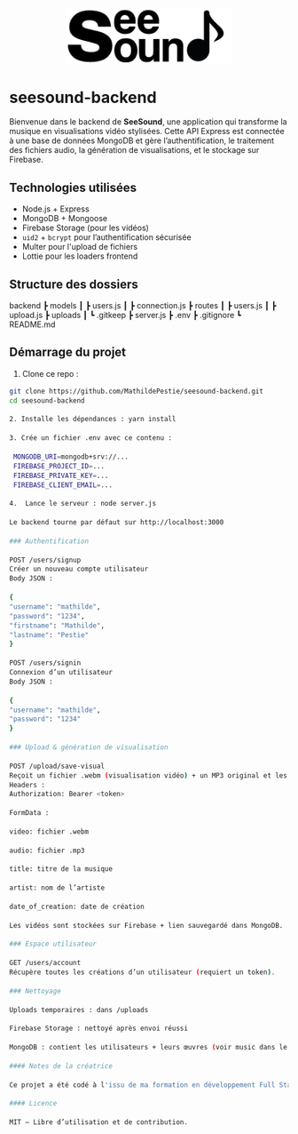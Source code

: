 <p align="center">
  <img src="https://github.com/MathildePestie/seesound-frontend/blob/main/public/images/logo_Seesound_noir.png?raw=true" alt="SeeSound Logo" width="300"/>
</p>

# seesound-backend

Bienvenue dans le backend de **SeeSound**, une application qui transforme la musique en visualisations vidéo stylisées. Cette API Express est connectée à une base de données MongoDB et gère l’authentification, le traitement des fichiers audio, la génération de visualisations, et le stockage sur Firebase.

## Technologies utilisées

- Node.js + Express
- MongoDB + Mongoose
- Firebase Storage (pour les vidéos)
- `uid2` + `bcrypt` pour l’authentification sécurisée
- Multer pour l'upload de fichiers
- Lottie pour les loaders frontend

## Structure des dossiers

 backend ┣ models ┃ ┣ users.js ┃ ┣ connection.js ┣ routes ┃ ┣ users.js ┃ ┣ upload.js ┣ uploads ┃ ┗  .gitkeep ┣ server.js ┣ .env ┣ .gitignore ┗ README.md

 ## Démarrage du projet

 1. Clone ce repo :
   ```bash
   git clone https://github.com/MathildePestie/seesound-backend.git
   cd seesound-backend

2. Installe les dépendances : yarn install

3. Crée un fichier .env avec ce contenu :

    MONGODB_URI=mongodb+srv://...
    FIREBASE_PROJECT_ID=...
    FIREBASE_PRIVATE_KEY=...
    FIREBASE_CLIENT_EMAIL=...

4.  Lance le serveur : node server.js   

Le backend tourne par défaut sur http://localhost:3000

### Authentification

POST /users/signup
Créer un nouveau compte utilisateur
Body JSON :

{
  "username": "mathilde",
  "password": "1234",
  "firstname": "Mathilde",
  "lastname": "Pestie"
}

POST /users/signin
Connexion d’un utilisateur
Body JSON :

{
  "username": "mathilde",
  "password": "1234"
}

### Upload & génération de visualisation

POST /upload/save-visual
Reçoit un fichier .webm (visualisation vidéo) + un MP3 original et les métadonnées.
Headers :
Authorization: Bearer <token>

FormData :

video: fichier .webm

audio: fichier .mp3

title: titre de la musique

artist: nom de l’artiste

date_of_creation: date de création

Les vidéos sont stockées sur Firebase + lien sauvegardé dans MongoDB.

### Espace utilisateur

GET /users/account
Récupère toutes les créations d’un utilisateur (requiert un token).

### Nettoyage

Uploads temporaires : dans /uploads

Firebase Storage : nettoyé après envoi réussi

MongoDB : contient les utilisateurs + leurs œuvres (voir music dans le schéma)

#### Notes de la créatrice

Ce projet a été codé à l'issu de ma formation en développement Full Stack à la Capsule. Il a été conçu d'après une idée originale, de mes connaissances, de celles que j'ai acquises grâce au forums de développement tels que Stck Overflow et de celles que mon allié Chat GPT m'a enseignées.

#### Licence

MIT — Libre d’utilisation et de contribution.